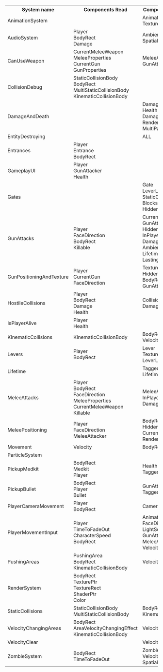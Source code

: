<html>
<head>
<link rel="stylesheet" href="style.css">
</head>
<body>
<table>
<tr>
<th>System name</th>
<th>Components Read</th>
<th>Components Modified</th>
</tr>
<tr>
<td>AnimationSystem</td>
<td>
</td>
<td>
AnimationData<br />
TextureRect<br />
</td>
</tr>
<tr>
<td>AudioSystem</td>
<td>
Player<br />
BodyRect<br />
Damage<br />
</td>
<td>
AmbientSound<br />
SpatialSound<br />
</td>
</tr>
<tr>
<td>CanUseWeapon</td>
<td>
CurrentMeleeWeapon<br />
MeleeProperties<br />
CurrentGun<br />
GunProperties<br />
</td>
<td>
MeleeAttacker<br />
GunAttacker<br />
</td>
</tr>
<tr>
<td>CollisionDebug</td>
<td>
StaticCollisionBody<br />
BodyRect<br />
MultiStaticCollisionBody<br />
KinematicCollisionBody<br />
</td>
<td>
</td>
</tr>
<tr>
<td>DamageAndDeath</td>
<td>
</td>
<td>
DamageTag<br />
Health<br />
DamageAnimation<br />
RenderQuad<br />
MultiParticleEmitter<br />
</td>
</tr>
<tr>
<td>EntityDestroying</td>
<td>
</td>
<td>
ALL<br />
</td>
</tr>
<tr>
<td>Entrances</td>
<td>
Player<br />
Entrance<br />
BodyRect<br />
</td>
<td>
</td>
</tr>
<tr>
<td>GameplayUI</td>
<td>
Player<br />
GunAttacker<br />
Health<br />
</td>
<td>
</td>
</tr>
<tr>
<td>Gates</td>
<td>
</td>
<td>
Gate<br />
LeverListener<br />
StaticCollisionBody<br />
BlocksLight<br />
HiddenForRenderer<br />
</td>
</tr>
<tr>
<td>GunAttacks</td>
<td>
Player<br />
FaceDirection<br />
BodyRect<br />
Killable<br />
</td>
<td>
CurrentGun<br />
GunAttacker<br />
HiddenForRenderer<br />
InPlayerAttackArea<br />
DamageTag<br />
AmbientSound<br />
Lifetime<br />
LastingShot<br />
</td>
</tr>
<tr>
<td>GunPositioningAndTexture</td>
<td>
Player<br />
CurrentGun<br />
FaceDirection<br />
</td>
<td>
TextureRect<br />
HiddenForRenderer<br />
BodyRect<br />
GunAttacker<br />
</td>
</tr>
<tr>
<td>HostileCollisions</td>
<td>
Player<br />
BodyRect<br />
Damage<br />
Health<br />
</td>
<td>
CollisionWithPlayer<br />
DamageTag<br />
</td>
</tr>
<tr>
<td>IsPlayerAlive</td>
<td>
Player<br />
Health<br />
</td>
<td>
</td>
</tr>
<tr>
<td>KinematicCollisions</td>
<td>
KinematicCollisionBody<br />
</td>
<td>
BodyRect<br />
Velocity<br />
</td>
</tr>
<tr>
<td>Levers</td>
<td>
Player<br />
BodyRect<br />
</td>
<td>
Lever<br />
TextureRect<br />
LeverListener<br />
</td>
</tr>
<tr>
<td>Lifetime</td>
<td>
</td>
<td>
TaggedToDestroy<br />
Lifetime<br />
</td>
</tr>
<tr>
<td>MeleeAttacks</td>
<td>
Player<br />
BodyRect<br />
FaceDirection<br />
MeleeProperties<br />
CurrentMeleeWeapon<br />
Killable<br />
</td>
<td>
MeleeAttacker<br />
InPlayerAttackArea<br />
DamageTag<br />
</td>
</tr>
<tr>
<td>MeleePositioning</td>
<td>
Player<br />
FaceDirection<br />
MeleeAttacker<br />
</td>
<td>
BodyRect<br />
HiddenForRenderer<br />
CurrentMeleeWeapon<br />
RenderQuad<br />
</td>
</tr>
<tr>
<td>Movement</td>
<td>
Velocity<br />
</td>
<td>
BodyRect<br />
</td>
</tr>
<tr>
<td>ParticleSystem</td>
<td>
<br />
</td>
<td>
<br />
</td>
</tr>
<tr>
<td>PickupMedkit</td>
<td>
BodyRect<br />
Medkit<br />
Player<br />
</td>
<td>
Health<br />
TaggedToDestroy<br />
</td>
</tr>
<tr>
<td>PickupBullet</td>
<td>
BodyRect<br />
Player<br />
Bullet<br />
</td>
<td>
GunAttacker<br />
TaggedToDestroy<br />
</td>
</tr>
<tr>
<td>PlayerCameraMovement</td>
<td>
Player<br />
BodyRect<br />
</td>
<td>
Camera<br />
</td>
</tr>
<tr>
<td>PlayerMovementInput</td>
<td>
Player<br />
TimeToFadeOut<br />
CharacterSpeed<br />
BodyRect<br />
</td>
<td>
AnimationData<br />
FaceDirection<br />
LightSource<br />
GunAttacker<br />
MeleeAttacker<br />
Velocity<br />
</td>
</tr>
<tr>
<td>PushingAreas</td>
<td>
PushingArea<br />
BodyRect<br />
KinematicCollisionBody<br />
</td>
<td>
Velocity<br />
</td>
</tr>
<tr>
<td>RenderSystem</td>
<td>
BodyRect<br />
TexturePtr<br />
TextureRect<br />
ShaderPtr<br />
Color<br />
</td>
<td>
</td>
</tr>
<tr>
<td>StaticCollisions</td>
<td>
StaticCollisionBody<br />
MultiStaticCollisionBody<br />
</td>
<td>
BodyRect<br />
KinematicCollisionBody<br />
</td>
</tr>
<tr>
<td>VelocityChangingAreas</td>
<td>
BodyRect<br />
AreaVelocityChangingEffect<br />
KinematicCollisionBody<br />
</td>
<td>
Velocity<br />
</td>
</tr>
<tr>
<td>VelocityClear</td>
<td>
</td>
<td>
Velocity<br />
</td>
</tr>
<tr>
<td>ZombieSystem</td>
<td>
BodyRect<br />
TimeToFadeOut<br />
</td>
<td>
Zombie<br />
Velocity<br />
SpatialSound<br />
</td>
</tr>
</table>
</body>
</html>
